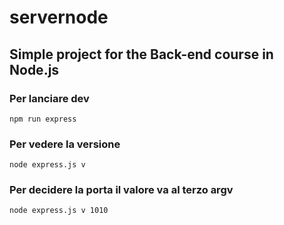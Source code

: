 # servernode
## Simple project for the Back-end course in Node.js

### Per lanciare dev
```
npm run express
```
### Per vedere la versione
```
node express.js v
```
### Per decidere la porta il valore va al terzo argv
```
node express.js v 1010
```